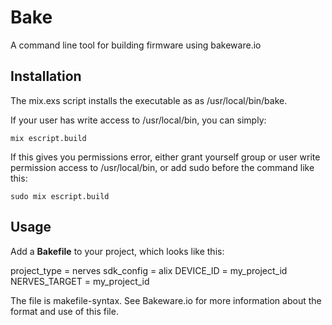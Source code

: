 Bake
====

A command line tool for building firmware using bakeware.io

## Installation

The mix.exs script installs the executable as as /usr/local/bin/bake.

If your user has write access to /usr/local/bin, you can simply:

    mix escript.build

If this gives you permissions error, either grant yourself group or user write permission access to /usr/local/bin, or add sudo before the command like this:

    sudo mix escript.build

## Usage

Add a __Bakefile__ to your project, which looks like this:

  project_type = nerves
  sdk_config = alix
  DEVICE_ID = my_project_id
  NERVES_TARGET = my_project_id

The file is makefile-syntax.  See Bakeware.io for more information about the format and use of this file.
